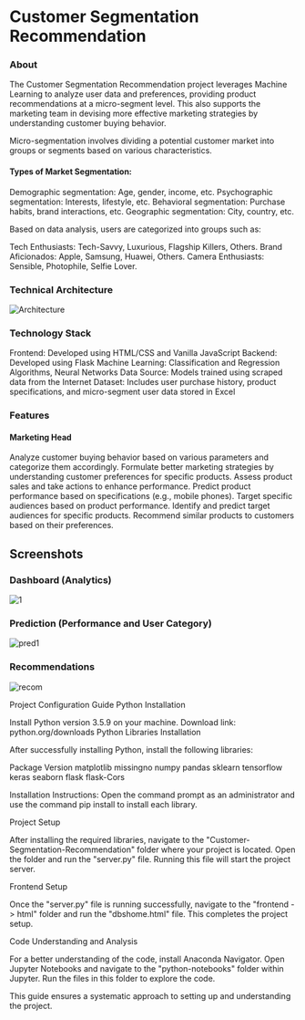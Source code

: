 
# Customer Segmentation Recommendation



### About

The Customer Segmentation Recommendation project leverages Machine Learning to analyze user data and preferences, providing product recommendations at a micro-segment level. This also supports the marketing team in devising more effective marketing strategies by understanding customer buying behavior.

Micro-segmentation involves dividing a potential customer market into groups or segments based on various characteristics.

#### Types of Market Segmentation:

Demographic segmentation: Age, gender, income, etc.
Psychographic segmentation: Interests, lifestyle, etc.
Behavioral segmentation: Purchase habits, brand interactions, etc.
Geographic segmentation: City, country, etc.

Based on data analysis, users are categorized into groups such as:

Tech Enthusiasts: Tech-Savvy, Luxurious, Flagship Killers, Others.
Brand Aficionados: Apple, Samsung, Huawei, Others.
Camera Enthusiasts: Sensible, Photophile, Selfie Lover.

### Technical Architecture

![Architecture](images/Architecture.png)

### Technology Stack

Frontend: Developed using HTML/CSS and Vanilla JavaScript
Backend: Developed using Flask
Machine Learning: Classification and Regression Algorithms, Neural Networks
Data Source: Models trained using scraped data from the Internet
Dataset: Includes user purchase history, product specifications, and micro-segment user data stored in Excel

### Features

#### Marketing Head

Analyze customer buying behavior based on various parameters and categorize them accordingly.
Formulate better marketing strategies by understanding customer preferences for specific products.
Assess product sales and take actions to enhance performance.
Predict product performance based on specifications (e.g., mobile phones).
Target specific audiences based on product performance.
Identify and predict target audiences for specific products.
Recommend similar products to customers based on their preferences.

## Screenshots

### Dashboard (Analytics)

![1](images/1.png)


### Prediction (Performance and User Category)

![pred1](images/6.png)

### Recommendations

![recom](images/10.png)


Project Configuration Guide
Python Installation

Install Python version 3.5.9 on your machine.
Download link: python.org/downloads
Python Libraries Installation

After successfully installing Python, install the following libraries:


Package	Version
matplotlib
missingno
numpy
pandas
sklearn
tensorflow
keras
seaborn
flask
flask-Cors

Installation Instructions:
Open the command prompt as an administrator and use the command pip install <library-name> to install each library.

Project Setup

After installing the required libraries, navigate to the "Customer-Segmentation-Recommendation" folder where your project is located. Open the folder and run the "server.py" file. Running this file will start the project server.

Frontend Setup

Once the "server.py" file is running successfully, navigate to the "frontend -> html" folder and run the "dbshome.html" file. This completes the project setup.

Code Understanding and Analysis

For a better understanding of the code, install Anaconda Navigator. Open Jupyter Notebooks and navigate to the "python-notebooks" folder within Jupyter. Run the files in this folder to explore the code.

This guide ensures a systematic approach to setting up and understanding the project.